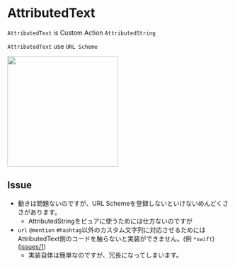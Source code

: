 # AttributedText

`AttributedText` is Custom Action `AttributedString`

`AttributedText` use `URL Scheme`

<img width="250" src="https://user-images.githubusercontent.com/47569369/187081320-e41ac170-5842-462c-8c9e-b78c50780a0a.gif">

## Issue

- 動きは問題ないのですが、URL Schemeを登録しないといけないめんどくささがあります。
  - AttributedStringをピュアに使うためには仕方ないのですが 
- `url` `@mention` `#hashtag`以外のカスタム文字列に対応させるためにはAttributedText側のコードを触らないと実装ができません。(例 `*swift`)([issues/1](https://github.com/zunda-pixel/AttributedText/issues/1))
  - 実装自体は簡単なのですが、冗長になってしまいます。


